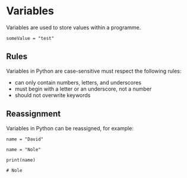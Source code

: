 # Variables

Variables are used to store values within a programme.

```
someValue = "test"
```


## Rules

Variables in Python are case-sensitive must respect the following rules:

- can only contain numbers, letters, and underscores
- must begin with a letter or an underscore, not a number
- should not overwrite keywords


## Reassignment

Variables in Python can be reassigned, for example:

```
name = "David"

name = "Nole"

print(name)

# Nole

```